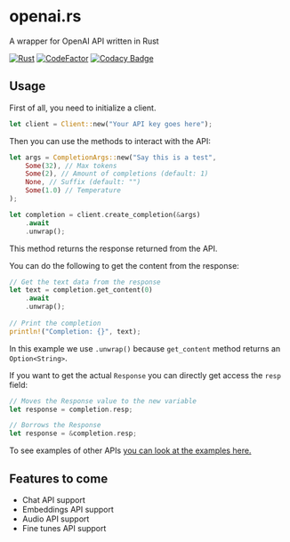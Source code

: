 # openai.rs
A wrapper for OpenAI API written in Rust

[![Rust](https://github.com/obvMellow/openai.rs/actions/workflows/rust.yml/badge.svg)](https://github.com/obvMellow/openai.rs/actions/workflows/rust.yml)
[![CodeFactor](https://www.codefactor.io/repository/github/obvmellow/openai.rs/badge)](https://www.codefactor.io/repository/github/obvmellow/openai.rs)
[![Codacy Badge](https://app.codacy.com/project/badge/Grade/c4d2a6bb48d74561a717cdbb8e6e85b6)](https://www.codacy.com/gh/obvMellow/openai.rs/dashboard?utm_source=github.com&amp;utm_medium=referral&amp;utm_content=obvMellow/openai.rs&amp;utm_campaign=Badge_Grade)

## Usage
First of all, you need to initialize a client.

```rust
let client = Client::new("Your API key goes here");
```

Then you can use the methods to interact with the API:

```rust
let args = CompletionArgs::new("Say this is a test",
    Some(32), // Max tokens
    Some(2), // Amount of completions (default: 1)
    None, // Suffix (default: "")
    Some(1.0) // Temperature
);

let completion = client.create_completion(&args)
    .await
    .unwrap();
```
This method returns the response returned from the API.

You can do the following to get the content from the response:

```rust
// Get the text data from the response
let text = completion.get_content(0)
    .await
    .unwrap();
    
// Print the completion
println!("Completion: {}", text);
```
In this example we use `.unwrap()` because `get_content` method returns an `Option<String>`.


If you want to get the actual `Response` you can directly get access the `resp` field:

```rust
// Moves the Response value to the new variable
let response = completion.resp;
```
```rust
// Borrows the Response
let response = &completion.resp;
```

To see examples of other APIs [you can look at the examples here.](https://github.com/obvMellow/openai.rs/tree/main/examples)

## Features to come
  - Chat API support
  - Embeddings API support
  - Audio API support
  - Fine tunes API support
